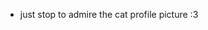 - just stop to admire the cat profile picture :3

<!---
jsramirezg2/jsramirezg2 is a ✨ special ✨ repository because its `README.md` (this file) appears on your GitHub profile.
You can click the Preview link to take a look at your changes.
--->
